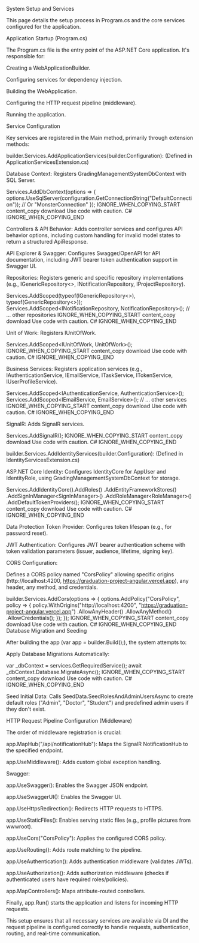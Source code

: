 System Setup and Services

This page details the setup process in Program.cs and the core services configured for the application.

Application Startup (Program.cs)

The Program.cs file is the entry point of the ASP.NET Core application. It's responsible for:

Creating a WebApplicationBuilder.

Configuring services for dependency injection.

Building the WebApplication.

Configuring the HTTP request pipeline (middleware).

Running the application.

Service Configuration

Key services are registered in the Main method, primarily through extension methods:

builder.Services.AddApplicationServices(builder.Configuration): (Defined in ApplicationServicesExtension.cs)

Database Context: Registers GradingManagementSystemDbContext with SQL Server.

Services.AddDbContext<GradingManagementSystemDbContext>(options =>
{
    options.UseSqlServer(configuration.GetConnectionString("DefaultConnection")); // Or "MonsterConnection"
});
IGNORE_WHEN_COPYING_START
content_copy
download
Use code with caution.
C#
IGNORE_WHEN_COPYING_END

Controllers & API Behavior: Adds controller services and configures API behavior options, including custom handling for invalid model states to return a structured ApiResponse.

API Explorer & Swagger: Configures Swagger/OpenAPI for API documentation, including JWT bearer token authentication support in Swagger UI.

Repositories: Registers generic and specific repository implementations (e.g., IGenericRepository<>, INotificationRepository, IProjectRepository).

Services.AddScoped(typeof(IGenericRepository<>), typeof(GenericRepository<>));
Services.AddScoped<INotificationRepository, NotificationRepository>();
// ... other repositories
IGNORE_WHEN_COPYING_START
content_copy
download
Use code with caution.
C#
IGNORE_WHEN_COPYING_END

Unit of Work: Registers IUnitOfWork.

Services.AddScoped<IUnitOfWork, UnitOfWork>();
IGNORE_WHEN_COPYING_START
content_copy
download
Use code with caution.
C#
IGNORE_WHEN_COPYING_END

Business Services: Registers application services (e.g., IAuthenticationService, IEmailService, ITaskService, ITokenService, IUserProfileService).

Services.AddScoped<IAuthenticationService, AuthenticationService>();
Services.AddScoped<IEmailService, EmailService>();
// ... other services
IGNORE_WHEN_COPYING_START
content_copy
download
Use code with caution.
C#
IGNORE_WHEN_COPYING_END

SignalR: Adds SignalR services.

Services.AddSignalR();
IGNORE_WHEN_COPYING_START
content_copy
download
Use code with caution.
C#
IGNORE_WHEN_COPYING_END

builder.Services.AddIdentityServices(builder.Configuration): (Defined in IdentityServicesExtension.cs)

ASP.NET Core Identity: Configures IdentityCore for AppUser and IdentityRole, using GradingManagementSystemDbContext for storage.

Services.AddIdentityCore<AppUser>().AddRoles<IdentityRole>()
    .AddEntityFrameworkStores<GradingManagementSystemDbContext>()
    .AddSignInManager<SignInManager<AppUser>>()
    .AddRoleManager<RoleManager<IdentityRole>>()
    .AddDefaultTokenProviders();
IGNORE_WHEN_COPYING_START
content_copy
download
Use code with caution.
C#
IGNORE_WHEN_COPYING_END

Data Protection Token Provider: Configures token lifespan (e.g., for password reset).

JWT Authentication: Configures JWT bearer authentication scheme with token validation parameters (issuer, audience, lifetime, signing key).

CORS Configuration:

Defines a CORS policy named "CorsPolicy" allowing specific origins (http://localhost:4200, https://graduation-project-angular.vercel.app), any header, any method, and credentials.

builder.Services.AddCors(options =>
{
    options.AddPolicy("CorsPolicy", policy =>
    {
        policy.WithOrigins("http://localhost:4200", "https://graduation-project-angular.vercel.app")
              .AllowAnyHeader()
              .AllowAnyMethod()
              .AllowCredentials();
    });
});
IGNORE_WHEN_COPYING_START
content_copy
download
Use code with caution.
C#
IGNORE_WHEN_COPYING_END
Database Migration and Seeding

After building the app (var app = builder.Build();), the system attempts to:

Apply Database Migrations Automatically:

var _dbContext = services.GetRequiredService<GradingManagementSystemDbContext>();
await _dbContext.Database.MigrateAsync();
IGNORE_WHEN_COPYING_START
content_copy
download
Use code with caution.
C#
IGNORE_WHEN_COPYING_END

Seed Initial Data: Calls SeedData.SeedRolesAndAdminUsersAsync to create default roles ("Admin", "Doctor", "Student") and predefined admin users if they don't exist.

HTTP Request Pipeline Configuration (Middleware)

The order of middleware registration is crucial:

app.MapHub<NotificationHub>("/api/notificationHub"): Maps the SignalR NotificationHub to the specified endpoint.

app.UseMiddleware<ExceptionMiddleware>(): Adds custom global exception handling.

Swagger:

app.UseSwagger(): Enables the Swagger JSON endpoint.

app.UseSwaggerUI(): Enables the Swagger UI.

app.UseHttpsRedirection(): Redirects HTTP requests to HTTPS.

app.UseStaticFiles(): Enables serving static files (e.g., profile pictures from wwwroot).

app.UseCors("CorsPolicy"): Applies the configured CORS policy.

app.UseRouting(): Adds route matching to the pipeline.

app.UseAuthentication(): Adds authentication middleware (validates JWTs).

app.UseAuthorization(): Adds authorization middleware (checks if authenticated users have required roles/policies).

app.MapControllers(): Maps attribute-routed controllers.

Finally, app.Run() starts the application and listens for incoming HTTP requests.

This setup ensures that all necessary services are available via DI and the request pipeline is configured correctly to handle requests, authentication, routing, and real-time communication.
